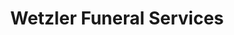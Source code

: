 ---
title: "Wetzler Funeral Services"
url: /bellefonte/wetzler-funeral-services/
shop: funeral directors
---